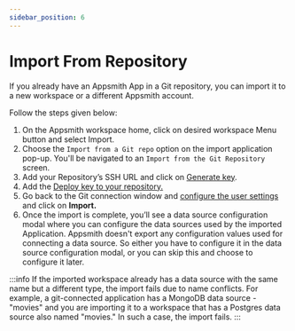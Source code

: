 ```yaml
---
sidebar_position: 6
---
```


# Import From Repository

​If you already have an Appsmith App in a Git repository, you can import it to a new workspace or a different Appsmith account.

 <VideoEmbed host="youtube" videoId="B4gR4XligTo" title="Import Apps from Git" caption="Import Apps from Git"/>


Follow the steps given below:

1. On the Appsmith workspace home, click on desired workspace Menu button and select Import.
2. Choose the `Import from a Git repo` option on the import application pop-up. You'll be navigated to an `Import from the Git Repository` screen.
3. Add your Repository’s SSH URL and click on [Generate key](/advanced-concepts/version-control-with-git/connecting-to-git-repository#generate-a-deploy-key).
4. Add the [Deploy key to your repository.](/advanced-concepts/version-control-with-git/connecting-to-git-repository#add-the-deploy-key-in-the-repository)​
5. Go back to the Git connection window and [configure the user settings](/advanced-concepts/version-control-with-git/connecting-to-git-repository#user-configuration) and click on **Import.**
6. Once the import is complete, you’ll see a data source configuration modal where you can configure the data sources used by the imported Application. Appsmith doesn't export any configuration values used for connecting a data source. So either you have to configure it in the data source configuration modal, or you can skip this and choose to configure it later.

:::info
If the imported workspace already has a data source with the same name but a different type, the import fails due to name conflicts. For example, a git-connected application has a MongoDB data source - "movies" and you are importing it to a workspace that has a Postgres data source also named "movies." In such a case, the import fails.
:::
